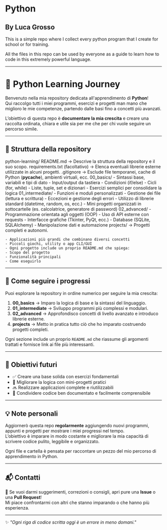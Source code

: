 # Python
## By Luca Grosso

This is a simple repo where I collect every python program that I create for school or for training.

All the files in this repo can be used by everyone as a guide to learn how to code in this extremely powerful language.

---

# 🐍 Python Learning Journey

Benvenuto nella mia repository dedicata all'apprendimento di **Python**!  
Qui raccolgo tutti i miei programmi, esercizi e progetti man mano che miglioro le mie competenze, partendo dalle basi fino a concetti più avanzati.

L’obiettivo di questa repo è **documentare la mia crescita** e creare una raccolta ordinata, chiara e utile sia per me che per chi vuole seguire un percorso simile.

---

## 🧭 Struttura della repository

python-learning/
  README.md
    -> Descrive la struttura della repository e il suo scopo.
  requirements.txt (facoltativo)
    -> Elenca eventuali librerie esterne utilizzate in alcuni progetti.
  .gitignore
    -> Esclude file temporanei, cache di Python (__pycache__), ambienti virtuali, ecc.
  00_basics/
    - Sintassi base, variabili e tipi di dato
    - Input/output da tastiera
    - Condizioni (if/else)
    - Cicli (for, while)
    - Liste, tuple, set e dizionari
    - Esercizi semplici per consolidare la logica
  01_intermediate/
    - Funzioni e moduli personalizzati
    - Gestione dei file (lettura e scrittura)
    - Eccezioni e gestione degli errori
    - Utilizzo di librerie standard (datetime, random, os, ecc.)
    - Mini progetti organizzati in sottocartelle (es. calcolatrice, generatore di password)
  02_advanced/
    - Programmazione orientata agli oggetti (OOP)
    - Uso di API esterne con requests
    - Interfacce grafiche (Tkinter, PyQt, ecc.)
    - Database (SQLite, SQLAlchemy)
    - Manipolazione dati e automazione
  projects/
    -> Progetti completi e autonomi.

    - Applicazioni più grandi che combinano diversi concetti
    - Piccoli giochi, utility o app CLI/GUI
    - Ogni progetto include un proprio README.md che spiega:
    - Scopo del progetto
    - Funzionalità principali
    - Come eseguirlo

---

## 📘 Come seguire i progressi

Puoi esplorare la repository in ordine numerico per seguire la mia crescita:

1. **00_basics** → Imparo la logica di base e la sintassi del linguaggio.  
2. **01_intermediate** → Sviluppo programmi più complessi e modulari.  
3. **02_advanced** → Approfondisco concetti di livello avanzato e introduco librerie esterne.  
4. **projects** → Metto in pratica tutto ciò che ho imparato costruendo progetti completi.  

Ogni sezione include un proprio `README.md` che riassume gli argomenti trattati e fornisce link ai file più interessanti.

---

## 🧩 Obiettivi futuri

- ✅ Creare una base solida con esercizi fondamentali  
- 🚧 Migliorare la logica con mini-progetti pratici  
- 🔜 Realizzare applicazioni complete e riutilizzabili  
- 💭 Condividere codice ben documentato e facilmente comprensibile  

---

## 💡 Note personali

Aggiornerò questa repo **regolarmente** aggiungendo nuovi programmi, appunti e progetti per mostrare i miei progressi nel tempo.  
L’obiettivo è imparare in modo costante e migliorare la mia capacità di scrivere codice pulito, leggibile e organizzato.

Ogni file e cartella è pensata per raccontare un pezzo del mio percorso di apprendimento in Python.

---

## 📬 Contatti

💬 Se vuoi darmi suggerimenti, correzioni o consigli, apri pure una **Issue** o una **Pull Request**!  
Mi piace confrontarmi con altri che stanno imparando o che hanno più esperienza.  

---

✨ *"Ogni riga di codice scritta oggi è un errore in meno domani."*
